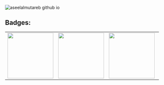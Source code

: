 ![aseelalmutareb github io](https://user-images.githubusercontent.com/92477499/178059173-ac0720a6-7891-4ced-b4e9-1e9a154538b4.png)
## Badges:
<table align="center" style="border:none;">
  <tr><td>
<a href="https://api.eu.badgr.io/public/assertions/0B7uzMjGSwGA505e72Rdyg"><img src="https://api.eu.badgr.io/public/assertions/0B7uzMjGSwGA505e72Rdyg/image" width="150" height="150" /></a></td>
<td>
<a href="https://api.eu.badgr.io/public/assertions/2h3F7ZkdSgyhGLoH14eePQ"><img src="https://api.eu.badgr.io/public/assertions/2h3F7ZkdSgyhGLoH14eePQ/image" width="150" height="150" /></a>
    </td>
<td>
<a href="https://api.eu.badgr.io/public/assertions/gu17PVd5QwW3X0dSpIvyuA"><img src="https://api.eu.badgr.io/public/assertions/gu17PVd5QwW3X0dSpIvyuA/image" width="150" height="150" /></a>
    </td>
<td>
<a href="https://api.eu.badgr.io/public/assertions/jbQr0L2BSASukhZAgYWfzA"><img src="https://api.eu.badgr.io/public/assertions/jbQr0L2BSASukhZAgYWfzA/image" width="150" height="150" /></a>
    </td></tr></table>


